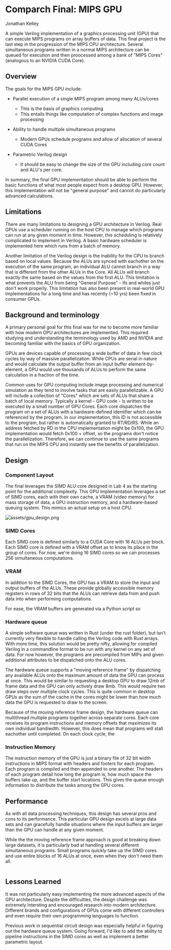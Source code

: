 # Comparch Final: MIPS GPU
Jonathan Kelley


A simple Verilog implementation of a graphics processing unit (GPU) that can execute MIPS programs on array buffers of data. This final project is the last step in the progression of the MIPS CPU architecture. Several simultaneous programs written in a normal MIPS architecture can be queued for execution and then proocessed among a bank of "MIPS Cores" (analogous to an NVIDIA CUDA Core).

## Overview

The goals for the MIPS GPU include:
- Parallel execution of a single MIPS program among many ALUs/cores
    - This is the basis of graphics computing
    - This entails things like computation of complex functions and image processing

- Ability to handle multiple simultaneous programs 
    - Modern GPUs schedule programs and allow of allocation of several CUDA Cores

- Parametric Verilog design
    - It should be easy to change the size of the GPU including core count and ALU's per core.

In summary, the final GPU implementation should be able to perform the basic functions of what most people expect from a desktop GPU. However, this implementation will not be "general purpose" and cannot do particularly advanced calculations.

## Limitations

There are many limitations to designing a GPU architecture in Verilog. Real GPUs use a scheduler running on the host CPU to manage which programs can run at any given moment in time. However, this scheduling is relatively complicated to implement in Verilog. A basic hardware scheduler is implemented here which runs from a batch of memory. 

Another limitation of the Verilog design is the inability for the CPU to branch based on local values. Because the ALUs are synced with eachother on the execution of the same program, an individual ALU cannot branch in a way that is different from the other ALUs in the Core. All ALUs will branch exactly the same based on the values from the first ALU. This limitation is what prevents the ALU from being "General Purpose" - ifs and whiles just don't work properly. This limitation has also been present in real-world GPU implementations for a long time and has recently (~10 yrs) been fixed in consumer GPUs.

## Background and terminology

A primary personal goal for this final was for me to become more familiar with how modern GPU architectures are implemented. This required studying and understanding the terminology used by AMD and NVIDIA and becoming familiar with the basics of GPU organization. 

GPUs are devices capable of processing a wide buffer of data in few clock cycles by way of massive parallelization. While CPUs are serial in nature and would calculate the output buffer from an input buffer element-by-element, a GPU would use thousands of ALUs to perform the same calculation in a fraction of the time.

Common uses for GPU computing include image processing and numerical simulation as they tend to involve tasks that are easily parallelizable. A GPU will include a collection of "Cores" which are sets of ALUs that share a batch of local memory. Typically a kernel - GPU code - is written to be executed by a small number of GPU Cores. Each core dispatches the program on a set of ALUs with a hardware-defined identifier which can be referenced by the program. In our implementation, this ID is not accessible to the program, but rather is automatically granted to RT/RD/RS. While an address fetched by RD in the CPU implementation might be 0x100, the GPU implementation would fetch 0x100 + offset, so the programs don't notice the parallelization. Therefore, we can continue to use the same programs that run on the MIPS CPU and instantly see the benefits of parallelization. 

## Design

### Component Layout

The final leverages the SIMD ALU core designed in Lab 4 as the starting point for the additional complexity. This GPU implementation leverages a set of SIMD cores, each with their own cache, a VRAM (video memory) for mass storage of data, a GPU instruction memory, and a hardware-based queuing system. This mimics an actual setup on a host CPU.

![assets/gpu_design.png](assets/gpu_design.png)

### SIMD Cores

Each SIMD core is defined similarly to a CUDA Core with 16 ALUs per block. Each SIMD core is defined with a VRAM offset as to know its place in the group of cores. For now, we're doing 16 SIMD cores so we can processes 256 simultaneous computations.


### VRAM

In addition to the SIMD Cores, the GPU has a VRAM to store the input and output buffers of the ALUs. These provide globally accessible memory registers in rows of 32 bits that the ALUs can retrieve data from and push data into when performing computations.

For ease, the VRAM buffers are generated via a Python script so 

### Hardware queue

A simple software queue was written in Rust (under the rust folder), but isn't currently very flexible to handle calling the Verilog code with Rust arrays. With more time, this solution would be pretty nifty, allowing for compiled Verilog in a commandline format to be run with any kernel on any set of data. For now however, the programs are precompiled from MIPs and given additional attributes to be dispatched onto the ALU cores.

The hardware queue supports a "moving reference frame" by dispatching any available ALUs onto the maximum amount of data the GPU can process at once. This would be similar to requesting a desktop GPU to draw 12mb of frame data and the GPU can only actively draw 8mb. This would require two draw steps over multiple clock cycles. This is quite common in desktop GPUs as the sum of the cache in the cores might be lower than how much data the GPU is requested to draw to the screen.

Because of the moving reference frame design, the hardware queue can multithread multiple programs together across separate cores. Each core receives its program instructions and memory offsets that maximizes its own individual bandiwdth. However, this does mean that programs will stall eachother until completed. On each clock cycle, the 

### Instruction Memory

The instruction memory of the GPU is just a binary file of 32 bit width instructions in MIPS format with headers and footers for each program. Each program is compiled and then appended to one another. The headers of each program detail how long the program is, how much space the buffers take up, and the buffer start locations. This gives the queue enough information to distribute the tasks among the GPU cores.

## Performance

As with all data processing techniques, this design has several pros and cons to its performance. This particular GPU design excels at large data sets and can gracefully handle situations where the input buffers are larger than the GPU can handle at any given moment. 

While the the moving reference frame approach is good at breaking down large datasets, it is particularly bad at handling several different simultaneous programs. Small programs quickly take up the SIMD cores and use entire blocks of 16 ALUs at once, even when they don't need them all.

![]()

## Lessons Learned

It was not particularly easy implementing the more advanced aspects of the GPU architecture. Despite the difficulties, the design challenge was extremely intersting and encouraged research into modern architecture. Different brands and configurations of GPUs come with different controllers and even require their own programming languages to function. 

Previous work in sequential circuit design was especially helpful in figuring out the hardware queue system. Going forward, I'd like to add the ability to pipeline instructions in the SIMD cores as well as implement a better parametric layout.